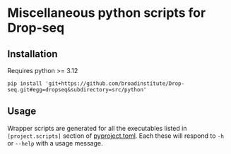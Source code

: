 # Miscellaneous python scripts for Drop-seq

## Installation

Requires python >= 3.12
```
pip install 'git+https://github.com/broadinstitute/Drop-seq.git#egg=dropseq&subdirectory=src/python'
```

## Usage

Wrapper scripts are generated for all the executables listed in `[project.scripts]` 
section of [pyproject.toml](pyproject.toml).  Each these will respond to `-h` or `--help`
with a usage message.